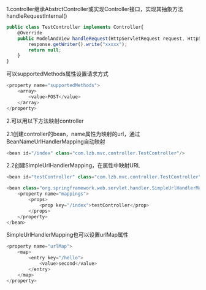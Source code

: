 1.controller继承AbstrctController或实现Controller接口，实现其抽象方法handleRequestInternal()

```javascript
public class TestController implements Controller{
    @Override
    public ModelAndView handleRequest(HttpServletRequest request, HttpServletResponse response) throws Exception {
        response.getWriter().write("xxxxx");
        return null;
    }
}
```

可以supportedMethods属性设置请求方式

```javascript
<property name="supportedMethods">
    <array>
        <value>POST</value>
    </array>
</property>
```



2.可以用以下方法映射controller



2.1创建controller的bean，name属性为映射的url，通过BeanNameUrlHandlerMapping自动映射

```javascript
<bean id="/index" class="com.lzb.mvc.controller.TestController"/>
```

2.2创建SimpleUrlHandlerMapping，在属性中映射URL

```javascript
<bean id="testController" class="com.lzb.mvc.controller.TestController"/>

<bean class="org.springframework.web.servlet.handler.SimpleUrlHandlerMapping">
    <property name="mappings">
        <props>
            <prop key="/index">testController</prop>
        </props>
    </property>
</bean>
```

SimpleUrlHandlerMapping也可以设置urlMap属性

```javascript
<property name="urlMap">
    <map>
        <entry key="/hello">
            <value>second</value>
        </entry>
    </map>
</property>
```

